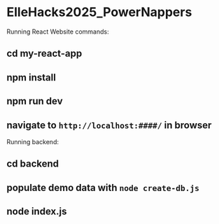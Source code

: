 # ElleHacks2025_PowerNappers
Running React Website commands:

## cd my-react-app

## npm install

## npm run dev

## navigate to `http://localhost:####/` in browser

Running backend:

## cd backend

## populate demo data with `node create-db.js`

## node index.js